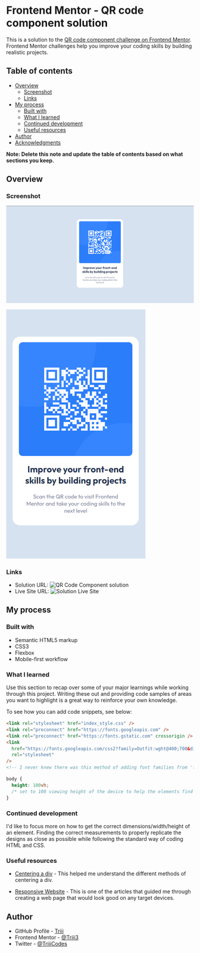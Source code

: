 # Frontend Mentor - QR code component solution

This is a solution to the [QR code component challenge on Frontend Mentor](https://www.frontendmentor.io/challenges/qr-code-component-iux_sIO_H). Frontend Mentor challenges help you improve your coding skills by building realistic projects.

## Table of contents

- [Overview](#overview)
  - [Screenshot](#screenshot)
  - [Links](#links)
- [My process](#my-process)
  - [Built with](#built-with)
  - [What I learned](#what-i-learned)
  - [Continued development](#continued-development)
  - [Useful resources](#useful-resources)
- [Author](#author)
- [Acknowledgments](#acknowledgments)

**Note: Delete this note and update the table of contents based on what sections you keep.**

## Overview

### Screenshot

![Desktop View](image.png)

![Mobile View](image-1.png)

### Links

- Solution URL: ![QR Code Component solution]([https://your-solution-url.com](https://www.frontendmentor.io/solutions/mobilefirst-approach-qr-code-component-uZzXUtKWKZ))
- Live Site URL: ![Solution Live Site]([https://your-live-site-url.com](https://triii3.github.io/mobile-first-qr-code/))

## My process

### Built with

- Semantic HTML5 markup
- CSS3
- Flexbox
- Mobile-first workflow

### What I learned

Use this section to recap over some of your major learnings while working through this project. Writing these out and providing code samples of areas you want to highlight is a great way to reinforce your own knowledge.

To see how you can add code snippets, see below:

```html
<link rel="stylesheet" href="index_style.css" />
<link rel="preconnect" href="https://fonts.googleapis.com" />
<link rel="preconnect" href="https://fonts.gstatic.com" crossorigin />
<link
  href="https://fonts.googleapis.com/css2?family=Outfit:wght@400;700&display=swap"
  rel="stylesheet"
/>
<!-- I never knew there was this method of adding font families from 'font.google.com' -->
```

```css
body {
  height: 100vh;
  /* set to 100 viewing height of the device to help the elements find the center using the attributes: 'justify-contents: center;' and 'align-items: center;' */
}
```

### Continued development

I'd like to focus more on how to get the correct dimensions/width/height of an element. Finding the correct measurements to properly replicate the designs as close as possible while following the standard way of coding HTML and CSS.

### Useful resources

- [Centering a div](https://blog.hubspot.com/website/center-div-css) - This helped me understand the different methods of centering a div.

- [Responsive Website](https://www.w3schools.com/html/html_responsive.asp) - This is one of the articles that guided me through creating a web page that would look good on any target devices.

## Author

- GitHub Profile - [Triii](https://github.com/Triii3)
- Frontend Mentor - [@Triii3](https://www.frontendmentor.io/profile/Triii3)
- Twitter - [@TriiiCodes](https://twitter.com/TriiiCodes)

